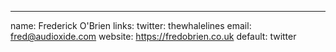 ---
name: Frederick O'Brien
links:
  twitter: thewhalelines
  email: fred@audioxide.com
  website: https://fredobrien.co.uk
  default: twitter
